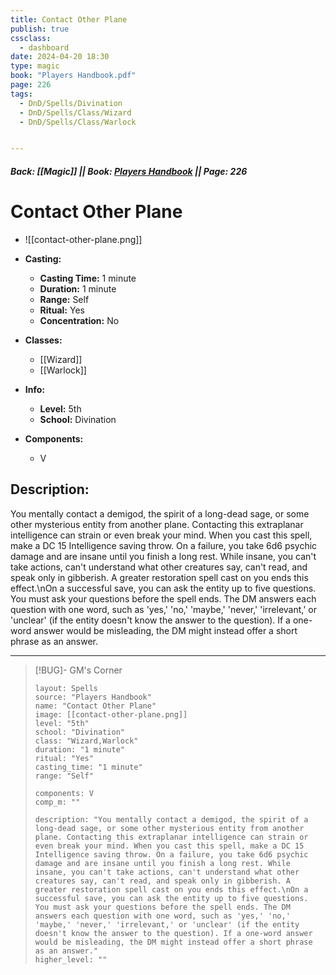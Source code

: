 ```yaml
---
title: Contact Other Plane
publish: true
cssclass:
  - dashboard
date: 2024-04-20 18:30
type: magic
book: "Players Handbook.pdf"
page: 226
tags:
  - DnD/Spells/Divination
  - DnD/Spells/Class/Wizard
  - DnD/Spells/Class/Warlock


---
```


##### Back: [[Magic]] || Book: [Players Handbook](https://drive.google.com/drive/folders/1O5bhpYizcIT5xxAoLOuzCRht_PVS7VSG?usp=sharing) || Page: 226

# Contact Other Plane
- ![[contact-other-plane.png]]
- **Casting:**
    - **Casting Time:** 1 minute
    - **Duration:** 1 minute
    - **Range:** Self
    - **Ritual:** Yes
    - **Concentration:** No
- **Classes:**
    - [[Wizard]]
    - [[Warlock]]

- **Info:**
    - **Level:** 5th
    - **School:** Divination
- **Components:**
    - V


## Description:
You mentally contact a demigod, the spirit of a long-dead sage, or some other mysterious entity from another plane. Contacting this extraplanar intelligence can strain or even break your mind. When you cast this spell, make a DC 15 Intelligence saving throw. On a failure, you take 6d6 psychic damage and are insane until you finish a long rest. While insane, you can't take actions, can't understand what other creatures say, can't read, and speak only in gibberish. A greater restoration spell cast on you ends this effect.\nOn a successful save, you can ask the entity up to five questions. You must ask your questions before the spell ends. The DM answers each question with one word, such as 'yes,' 'no,' 'maybe,' 'never,' 'irrelevant,' or 'unclear' (if the entity doesn't know the answer to the question). If a one-word answer would be misleading, the DM might instead offer a short phrase as an answer.



---

> [!BUG]- GM's Corner
>
> ```statblock
> layout: Spells
> source: "Players Handbook"
> name: "Contact Other Plane"
> image: [[contact-other-plane.png]]
> level: "5th"
> school: "Divination"
> class: "Wizard,Warlock"
> duration: "1 minute"
> ritual: "Yes"
> casting_time: "1 minute"
> range: "Self"
>
> components: V
> comp_m: ""
>
> description: "You mentally contact a demigod, the spirit of a long-dead sage, or some other mysterious entity from another plane. Contacting this extraplanar intelligence can strain or even break your mind. When you cast this spell, make a DC 15 Intelligence saving throw. On a failure, you take 6d6 psychic damage and are insane until you finish a long rest. While insane, you can't take actions, can't understand what other creatures say, can't read, and speak only in gibberish. A greater restoration spell cast on you ends this effect.\nOn a successful save, you can ask the entity up to five questions. You must ask your questions before the spell ends. The DM answers each question with one word, such as 'yes,' 'no,' 'maybe,' 'never,' 'irrelevant,' or 'unclear' (if the entity doesn't know the answer to the question). If a one-word answer would be misleading, the DM might instead offer a short phrase as an answer."
> higher_level: ""
> ```
